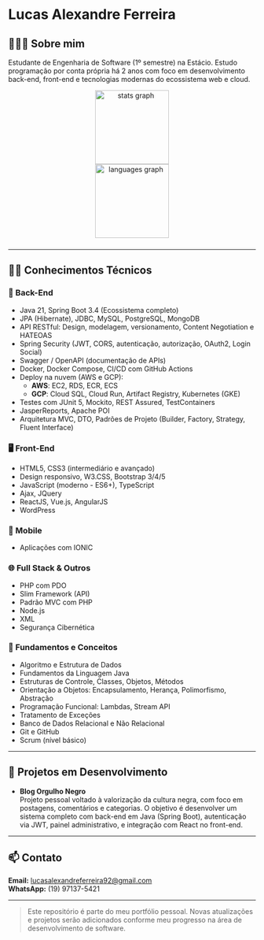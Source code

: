 # Lucas Alexandre Ferreira

## 👨🏾‍🎓 Sobre mim
Estudante de Engenharia de Software (1º semestre) na Estácio. Estudo programação por conta própria há 2 anos com foco em desenvolvimento back-end, front-end e tecnologias modernas do ecossistema web e cloud.

<div align="center">
  <img src="https://github-readme-stats.vercel.app/api?username=Lucas-Alexandre-Ferreira&hide_title=false&hide_rank=false&show_icons=true&include_all_commits=true&count_private=true&disable_animations=false&theme=dracula&locale=en&hide_border=false" height="150" alt="stats graph" /> <br>
  <img src="https://github-readme-stats.vercel.app/api/top-langs?username=Lucas-Alexandre-Ferreira&locale=pt-br&hide_title=false&layout=compact&card_width=320&langs_count=5&theme=highcontrast&hide_border=false" height="150" alt="languages graph"  />
</div>

###
---

## 👨‍💻 Conhecimentos Técnicos

### 🚀 Back-End
- Java 21, Spring Boot 3.4 (Ecossistema completo)
- JPA (Hibernate), JDBC, MySQL, PostgreSQL, MongoDB
- API RESTful: Design, modelagem, versionamento, Content Negotiation e HATEOAS
- Spring Security (JWT, CORS, autenticação, autorização, OAuth2, Login Social)
- Swagger / OpenAPI (documentação de APIs)
- Docker, Docker Compose, CI/CD com GitHub Actions
- Deploy na nuvem (AWS e GCP):
  - **AWS**: EC2, RDS, ECR, ECS
  - **GCP**: Cloud SQL, Cloud Run, Artifact Registry, Kubernetes (GKE)
- Testes com JUnit 5, Mockito, REST Assured, TestContainers
- JasperReports, Apache POI
- Arquitetura MVC, DTO, Padrões de Projeto (Builder, Factory, Strategy, Fluent Interface)

### 🖥️ Front-End
- HTML5, CSS3 (intermediário e avançado)
- Design responsivo, W3.CSS, Bootstrap 3/4/5
- JavaScript (moderno - ES6+), TypeScript
- Ajax, JQuery
- ReactJS, Vue.js, AngularJS
- WordPress

### 📱 Mobile
- Aplicações com IONIC

### 🌐 Full Stack & Outros
- PHP com PDO
- Slim Framework (API)
- Padrão MVC com PHP
- Node.js
- XML
- Segurança Cibernética

### 🧠 Fundamentos e Conceitos
- Algoritmo e Estrutura de Dados
- Fundamentos da Linguagem Java
- Estruturas de Controle, Classes, Objetos, Métodos
- Orientação a Objetos: Encapsulamento, Herança, Polimorfismo, Abstração
- Programação Funcional: Lambdas, Stream API
- Tratamento de Exceções
- Banco de Dados Relacional e Não Relacional
- Git e GitHub
- Scrum (nível básico)

---

## 🚧 Projetos em Desenvolvimento

- **Blog Orgulho Negro**  
  Projeto pessoal voltado à valorização da cultura negra, com foco em postagens, comentários e categorias. O objetivo é desenvolver um sistema completo com back-end em Java (Spring Boot), autenticação via JWT, painel administrativo, e integração com React no front-end.

---

## 📫 Contato
**Email:** lucasalexandreferreira92@gmail.com  
**WhatsApp:** (19) 97137-5421

---

> Este repositório é parte do meu portfólio pessoal. Novas atualizações e projetos serão adicionados conforme meu progresso na área de desenvolvimento de software.


